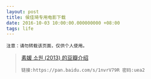 ```yaml
---
layout: post
title: 侯佳琦专用电影下载
date: 2016-10-03 10:00:00.000000000 +08:00
tags: life
---
```


`注意：请勿转载该页面，仅供个人使用。`


>[素媛 소원 (2013) 的豆瓣介绍](https://movie.douban.com/subject/21937452/)
>
>```
>链接:https://pan.baidu.com/s/1nvrV79R 密码:uea2
>```
>